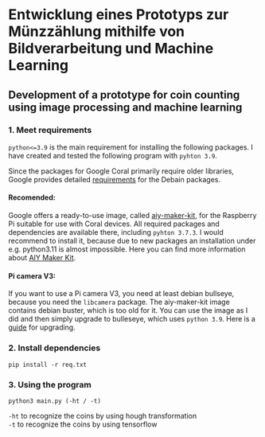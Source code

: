 # Entwicklung eines Prototyps zur Münzzählung mithilfe von Bildverarbeitung und Machine Learning
## Development of a prototype for coin counting using image processing and machine learning 

### 1. Meet requirements
`python<=3.9` is the main requirement for installing the following packages. I have created and tested the following program with `pyhton 3.9`.

Since the packages for Google Coral primarily require older libraries, Google provides detailed [requirements](https://coral.ai/software/#debian-packages) for the Debain packages.

#### Recomended:
Google offers a ready-to-use image, called [aiy-maker-kit](https://github.com/google-coral/aiy-maker-kit-tools/releases/download/v20220518/aiy-maker-kit-2022-05-18.img.xz), for the Raspberry Pi suitable for use with Coral devices. All required packages and dependencies are available there, including `pyhton 3.7.3`. I would recommend to install it, because due to new packages an installation under e.g. python3.11 is almost impossible. Here you can find more information about [AIY Maker Kit](https://aiyprojects.withgoogle.com/maker/).

#### Pi camera V3:
If you want to use a Pi camera V3, you need at least debian bullseye, because you need the `libcamera` package. The aiy-maker-kit image contains debian buster, which is too old for it. You can use the image as I did and then simply upgrade to bulleseye, which uses `python 3.9`. Here is a [guide](https://www.tomshardware.com/how-to/upgrade-raspberry-pi-os-to-bullseye-from-buster) for upgrading.

### 2. Install dependencies
`pip install -r req.txt`

### 3. Using the program
`python3 main.py (-ht / -t)`

`-ht` to recognize the coins by using hough transformation <br>
`-t` to recognize the coins by using tensorflow